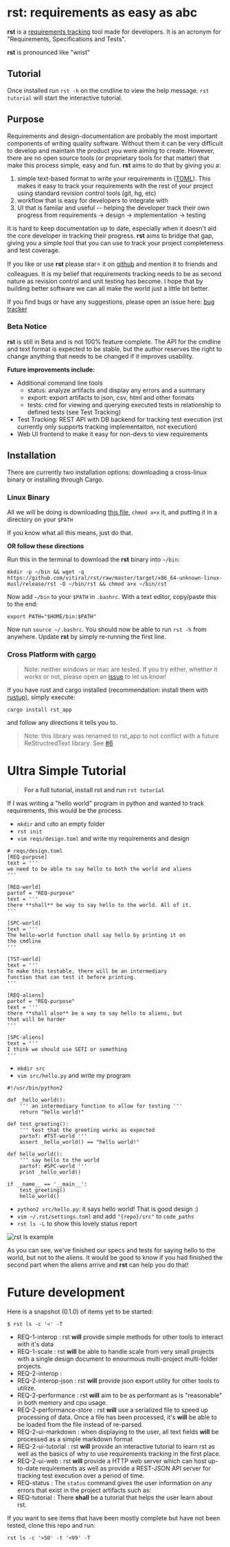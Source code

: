 # rst: requirements as easy as abc
**rst** is a [requirements tracking](https://en.m.wikipedia.org/wiki/Software_requirements_specification) 
tool made for developers. It is an acronym for "Requirements, Specifications and Tests". 

**rst** is pronounced like "wrist"

## Tutorial
Once installed run `rst -h` on the cmdline to view the help message. `rst tutorial` 
will start the interactive tutorial.

## Purpose
Requirements and design-documentation are probably the most important components of
writing quality software. Without them it can be very difficult to develop and
maintain the product you were aiming to create. However, there are no open source
tools (or proprietary tools for that matter) that make this process simple, easy
and fun. **rst** aims to do that by giving you a:

 1. simple text-based format to write your requirements in 
      ([TOML](https://github.com/toml-lang/toml)). This makes it easy to track 
      your requirements with the rest of your project using standard revision 
      control tools (git, hg, etc)
 2. workflow that is easy for developers to integrate with
 3. UI that is familar and useful -- helping the developer track their own progress
      from requirements -> design -> implementation -> testing

It is hard to keep documentation up to date, especially when it doesn't aid
the core developer in tracking their progress. **rst** aims to bridge that gap,
giving you a simple tool that you can use to track your project completeness and
test coverage.

If you like or use **rst** please star:star: it on 
[github](https://github.com/vitiral/rst) and mention it to friends and colleagues. 
It is my belief that requirements tracking needs to be as second nature as revision 
control and unit testing has become. I hope that by building better software we can 
all make the world just a little bit better.

If you find bugs or have any suggestions, please open an issue here:
[bug tracker](https://github.com/vitiral/rst/issues)

### Beta Notice
**rst** is still in Beta and is not 100% feature complete. The API for the cmdline and
text format is expected to be stable, but the author reserves the right to change anything
that needs to be changed if it improves usability.

**Future improvements include:**
 - Additional command line tools
     - status: analyze artifacts and display any errors and a summary
     - export: export artifacts to json, csv, html and other formats
     - tests: cmd for viewing and querying executed tests in relationship 
         to defined tests (see Test Tracking)
 - Test Tracking: REST API with DB backend for tracking test execution
     (rst currently only supports tracking implementaiton, not execution)
 - Web UI frontend to make it easy for non-devs to view requirements

## Installation

There are currently two installation options: downloading a cross-linux
binary or installing through Cargo.

### Linux Binary
All we will be doing is downloading [this file](https://github.com/vitiral/rst/raw/master/target/x86_64-unknown-linux-musl/release/rst), 
`chmod a+x` it, and putting it in a directory on your `$PATH`

If you know what all this means, just do that.

**OR follow these directions**

Run this in the terminal to download the **rst** binary into `~/bin`:
```
mkdir -p ~/bin && wget -q https://github.com/vitiral/rst/raw/master/target/x86_64-unknown-linux-musl/release/rst -O ~/bin/rst && chmod a+x ~/bin/rst
```

Now add `~/bin` to your `$PATH` in `.bashrc`. With a text editor, copy/paste this to the end:
```
export PATH="$HOME/bin:$PATH"
```

Now run `source ~/.bashrc`. You should now be able to run `rst -h` from anywhere. Update **rst**
by simply re-running the first line.

### Cross Platform with [cargo](https://github.com/rust-lang/cargo)
> Note: neither windows or mac are tested. If you try either, whether it works or not,
> please open an [issue](https://github.com/vitiral/rst/issues) to let us know!

If you have rust and cargo installed (recommendation: install them with
[rustup](https://github.com/rust-lang-nursery/rustup.rs)), simply execute:
```
cargo install rst_app
```
and follow any directions it tells you to.

> Note: this library was renamed to rst_app to not conflict with a future ReStructredText
> library. See [#6](https://github.com/vitiral/rst/issues/6)

# Ultra Simple Tutorial
> **For a full tutorial, install rst and run `rst tutorial`**

If I was writing a "hello world" program in python and wanted to track requirements,
this would be the process.

 - `mkdir` and `cd`to an empty folder
 - `rst init`
 - `vim reqs/design.toml` and write my requirements and design
```
# reqs/design.toml
[REQ-purpose]
text = '''
we need to be able to say hello to both the world and aliens
'''

[REQ-world]
partof = "REQ-purpose"
text = '''
there **shall** be way to say hello to the world. All of it.
'''

[SPC-world]
text = '''
The hello-world function shall say hello by printing it on 
the cmdline
'''

[TST-world]
text = '''
To make this testable, there will be an intermediary 
function that can test it before printing.
'''

[REQ-aliens]
partof = "REQ-purpose"
text = '''
there **shall also** be a way to say hello to aliens, but
that will be harder
'''

[SPC-aliens]
text = '''
I think we should use SETI or something
'''
```
 - `mkdir src`
 - `vim src/hello.py` and write my program
```
#!/usr/bin/python2

def _hello_world():
    ''' an intermediary function to allow for testing '''
    return "hello world!"

def test_greeting():
    ''' test that the greeting works as expected
    partof: #TST-world '''
    assert _hello_world() == "hello world!"

def hello_world():
    ''' say hello to the world
    partof: #SPC-world '''
    print _hello_world()

if __name__ == '__main__':
    test_greeting()
    hello_world()
```
 - `python2 src/hello.py`: it says hello world! That is good design :)
 - `vim ~/.rst/settings.toml` and add `"{repo}/src"` to `code_paths`
 - `rst ls -L` to show this lovely status report

![rst ls example](http://i.imgur.com/GrDFLxr.png?1)

As you can see, we've finished our specs and tests for saying hello to the world,
but not to the aliens. It would be good to know if you had finished the second part
when the aliens arrive and **rst** can help you do that!

# Future development
Here is a snapshot (0.1.0) of items yet to be started:
```
$ rst ls -c '<' -T
```

 - REQ-1-interop            : rst **will** provide simple methods for other tools to interact with it's data
 - REQ-1-scale              : rst **will** be able to handle scale from very small projects with a single design document to enourmous multi-project multi-folder projects.
 - REQ-2-interop            :
 - REQ-2-interop-json       : rst **will** provide json export utility for other tools to utilize.
 - REQ-2-performance        : rst **will** aim to be as performant as is "reasonable" in both memory and cpu usage.
 - REQ-2-performance-store  : rst **will** use a serialized file to speed up processing of data. Once a file has been processed, it's **will** be able to be loaded from the file instead of re-parsed.
 - REQ-2-ui-markdown        : when displaying to the user, all text fields **will** be processed as a simple markdown format
 - REQ-2-ui-tutorial        : rst **will** provide an interactive tutorial to learn rst as well as the basics of why to use requirements tracking in the first place.
 - REQ-2-ui-web             : rst **will** provide a HTTP web server which can host up-to-date requirements as well as provide a REST-JSON API server for tracking test execution over a period of time.
 - REQ-status               : The `status` command gives the user information on any errors that exist in the project artifacts such as:
 - REQ-tutorial             : There **shall** be a tutorial that helps the user learn about rst.

If you want to see items that have been mostly complete but have not been tested,
clone this repo and run:
```
rst ls -c '>50' -t '<99' -T
```
